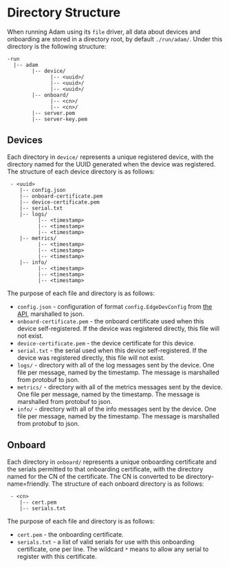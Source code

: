 # Directory Structure

When running Adam using its `file` driver, all data about devices and onboarding are stored in a directory root, by default `./run/adam/`. Under this directory is the following structure:

```
-run
  |-- adam
        |-- device/
              |-- <uuid>/
              |-- <uuid>/
              |-- <uuid>/
        |-- onboard/
              |-- <cn>/
              |-- <cn>/
        |-- server.pem
        |-- server-key.pem
```

## Devices

Each directory in `device/` represents a unique registered device, with the directory named for the UUID generated when the device was registered. The structure of each device directory is as follows:

```
 - <uuid>
    |-- config.json
    |-- onboard-certificate.pem
    |-- device-certificate.pem
    |-- serial.txt
    |-- logs/
          |-- <timestamp>
          |-- <timestamp>
          |-- <timestamp>
    |-- metrics/
          |-- <timestamp>
          |-- <timestamp>
          |-- <timestamp>
    |-- info/
          |-- <timestamp>
          |-- <timestamp>
          |-- <timestamp>
```

The purpose of each file and directory is as follows:

* `config.json` - configuration of format `config.EdgeDevConfig` from [the API](https://github.com/lf-edge/eve-api/blob/main/APIv2.md), marshalled to json.
* `onboard-certificate.pem` - the onboard certificate used when this device self-registered. If the device was registered directly, this file will not exist.
* `device-certificate.pem` - the device certificate for this device.
* `serial.txt` - the serial used when this device self-registered. If the device was registered directly, this file will not exist.
* `logs/` - directory with all of the log messages sent by the device. One file per message, named by the timestamp. The message is marshalled from protobuf to json.
* `metrics/` - directory with all of the metrics messages sent by the device. One file per message, named by the timestamp. The message is marshalled from protobuf to json.
* `info/` - directory with all of the info messages sent by the device. One file per message, named by the timestamp. The message is marshalled from protobuf to json.

## Onboard

Each directory in `onboard/` represents a unique onboarding certificate and the serials permitted to that onboarding certificate, with the directory named for the CN of the certificate. The CN is converted to be directory-name=friendly. The structure of each onboard directory is as follows:

```
 - <cn>
    |-- cert.pem
    |-- serials.txt
```

The purpose of each file and directory is as follows:

* `cert.pem` - the onboarding certificate.
* `serials.txt` - a list of valid serials for use with this onboarding certificate, one per line. The wildcard `*` means to allow any serial to register with this certificate.


